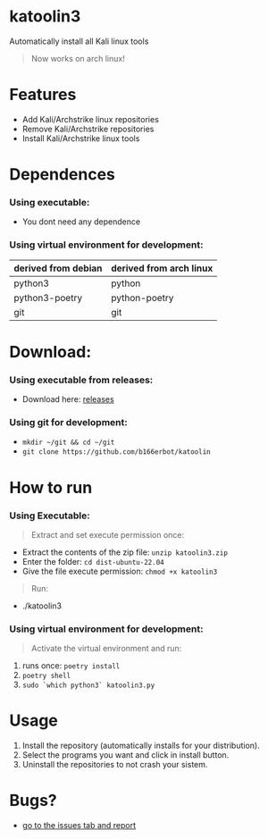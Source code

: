 # katoolin3
Automatically install all Kali linux tools

> Now works on arch linux!

# Features
- Add Kali/Archstrike linux repositories
- Remove Kali/Archstrike repositories
- Install Kali/Archstrike linux tools

# Dependences
### Using executable:
- You dont need any dependence

### Using virtual environment for development:
| derived from debian | derived from arch linux |
| --- | --- |
| python3             | python                  |
| python3-poetry      | python-poetry           |
| git                 | git                     |

# Download:
### Using executable from releases:
- Download here: [releases](https://github.com/b166erbot/katoolin/releases)
### Using git for development:
- ```mkdir ~/git && cd ~/git```
- ```git clone https://github.com/b166erbot/katoolin```

# How to run
### Using Executable:
> Extract and set execute permission once:
- Extract the contents of the zip file: ```unzip katoolin3.zip```
- Enter the folder: ```cd dist-ubuntu-22.04```
- Give the file execute permission: ```chmod +x katoolin3```
> Run:
- ./katoolin3

### Using virtual environment for development:
> Activate the virtual environment and run:
1. runs once: ```poetry install```
2. ```poetry shell```
3. ```sudo `which python3` katoolin3.py```

# Usage
1. Install the repository (automatically installs for your distribution).
2. Select the programs you want and click in install button.
3. Uninstall the repositories to not crash your sistem.

# Bugs?

- [go to the issues tab and report](https://github.com/b166erbot/katoolin/issues)
